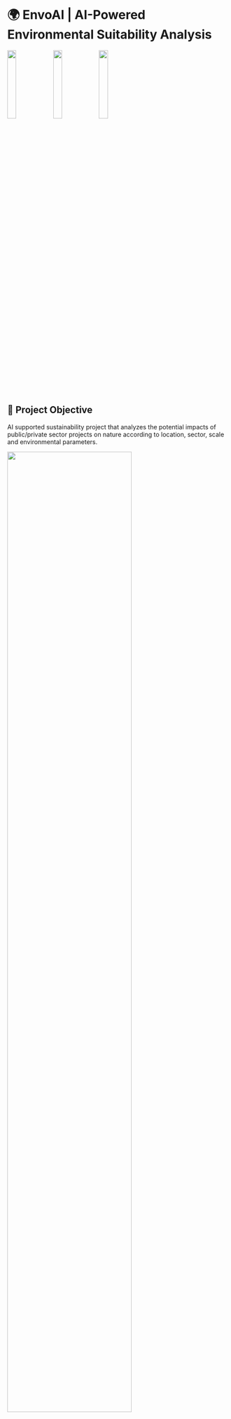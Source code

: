 # 🌍 EnvoAI | AI-Powered Environmental Suitability Analysis

<img src="https://github.com/user-attachments/assets/ab2917ef-03e0-40b4-a74e-0bfb3237709d" style="width:20%;"></img>
<img src="https://github.com/user-attachments/assets/029ee331-3666-4659-af6f-5fcab7433d6e" style="width:20%;"></img>
<img src="https://github.com/user-attachments/assets/c3a7df4d-c12b-41bf-b98c-f24640429ba9" style="width:20%;"></img>

## 🎯 Project Objective
AI supported sustainability project that analyzes the potential impacts of public/private sector projects on nature according to location, sector, scale and environmental parameters.

<img src="https://github.com/user-attachments/assets/d3486592-162e-4399-b6bb-7160d0dd8071" style="width:75%;"></img>

## 🧠 App Summary

**TR**

> Projede yer verdiğimiz özellik değerleri ile yapılan bu çalışma, mevcut konum özelinde çevresel faktörleri değerlendiriyor.
> Mesela bir inşaat yapmak istiyoruz ve bir yapı oluşturmak için seçeceğimiz konum ne kadar elverişli? Bu sadece bir inşaat yapısı olmak zorunda değil. Metro hattı gibi ulaşım projeleri de olabilir. Ya da sadece konumunuzdaki çevresel verileri merak ediyor olabilirsiniz.
> Özellik örnekleri:
> * 'fault_line_distance' fay hattına olan uzaklığı ifade eder.
> * 'poi_density' ise çevredeki eczane, market, ofis gibi yapıların yoğunluğunu gösterir.
> Makine öğrenmesi ile eğitilen model, bu gibi parametreleri değerlendirerek konumun çevresel uygunluk skorunu verir.


**EN**

> This project evaluates environmental factors at a specific location using the feature values we define.
> For instance, we may want to build a structure – how suitable is the location? It could be a building or a transport line. Or simply, we might be curious about the environmental quality of our current location.
> Feature examples:
> * 'fault_line_distance' indicates the distance to the nearest fault line.
> * 'poi_density' reflects the density of surrounding structures (pharmacy, market, etc).
> With a machine learning model trained on these features, the system returns a location suitability score.

## 📂 Project Library
```
pip install geopandas
pip install shapely
pip install rasterio
pip install osmnx
pip install geopy
pip install scikit-learn=1.1.3
pip install pyqt5
```

## 📂 Project Structure
```
envoai/
├── data/
│ ├── fault_lines.shp
│ ├── protected_area.shp
│ ├── ... (other data API)
├── features/
│ ├── elevation.py
│ ├── poi_density.py
│ ├── fault_line_distance.py
│ ├── green_area.py
│ └── ... (other feature scripts)
├── main.py
```

## 🔧 Installation & Setup

```bash
git clone https://github.com/yourusername/envoai.git
cd envoai

# Environment Setup
pip install -r requirements.txt
# or install individually:
pip install geopandas shapely rasterio osmnx geopy scikit-learn==1.1.3 pyqt5
```


## 🧪 Machine Learning Model

> 🎯 Objective: Predict a 0–100 "suitability score" based on 16+ environmental features. <br>
> 📈 Algorithm: Customizable (e.g., Random Forest, XGBoost) <br>
> 📊 Input: Feature set extracted from location (lon/lat) <br>
> 📤 Output: Suitability score for infrastructure or settlement <br>


## 🌍 Data Sources
```
https://resourcewatch.org/data/explore/dis016rw1-Active-Fault-Lines_1
https://viewer.esa-worldcover.org/worldcover
https://resourcewatch.org/data/explore/bio040-Protected-Area-Connectivity
```

## 🌐 Feature Descriptions
| Feature                       | Description                          | Kütüphaneler                       | Fonksiyon Parametreleri                | Çıktı Değeri                     | Değer Tipi |
| ----------------------------- | ------------------------------------ | ---------------------------------- | -------------------------------------- | -------------------------------- | ---------- |
| `fault_line_distance`         | Fay hattına olan uzaklık (metre)     | `geopandas`, `shapely`             | `point: list[lon, lat]`                | float (metre)                    | Sayısal    |
| `slope_degree`                | Arazinin eğimi (derece)              | `rasterio`, `numpy`                | `point: list[lon, lat]`                | float (derece)                   | Sayısal    |
| `elevation`                   | Rakım yüksekliği (metre)             | `elevation`, `SRTM`, `rasterio`    | `point: list[lon, lat]`                | float (metre)                    | Sayısal    |
| `soil_type`                   | Arazi tipi (tarım, çorak vb.)        | `geopandas`                        | `point: list[lon, lat]`                | string                           | Kategorik  |
| `land_use`                    | Arazi kullanımı (konut, tarım vs.)   | `geopandas`, `osmnx`               | `point: list[lon, lat]`, `radius: int` | string                           | Kategorik  |
| `green_area_coverage`         | Belirli yarıçapta yeşil alan yüzdesi | `geopandas`, `osmnx`               | `point: list[lon, lat]`, `radius: int` | float (%)                        | Sayısal    |
| `water_proximity`             | Su kaynağına uzaklık                 | `geopandas`, `osmnx`               | `point: list[lon, lat]`, `radius: int` | float (metre)                    | Sayısal    |
| `climate_zone`                | İklim sınıfı (Köppen-Geiger)         | `geopandas`, `rasterio`            | Yok                                    | string                           | Kategorik  |
| `seasonal_accessibility`      | Tüm yıl boyunca erişilebilirlik      | `geopandas`                        | Yok                                    | string / boolean                 | Kategorik  |
| `disaster_risk_index`         | Afet riski skoru (deprem, sel...)    | `geopandas`, `custom_risk_data`    | `point: list[lon, lat]`                | float (0-1 arası skor)           | Sayısal    |
| `biodiversity_index`          | Biyoçeşitlilik skoru                 | `geopandas`, `biodiversity_data`   | `point: list[lon, lat]`                | float                            | Sayısal    |
| `protected_area_proximity`    | Koruma alanına uzaklık               | `geopandas`, `shapely`             | `point: list[lon, lat]`                | float (metre)                    | Sayısal    |
| `air_quality_index`           | Hava kalitesi (PM2.5, PM10)          | `openaq`, `requests`, `geopandas`  | `point: list[lon, lat]`                | float (AQI skoru)                | Sayısal    |
| `noise_pollution_potential`   | Gürültü kaynağına yakınlık           | `geopandas`, `osmnx`               | `point: list[lon, lat]`, `radius: int` | float (metre)                    | Sayısal    |
| `groundwater_pollution_risk`  | Yeraltı suyu kirliliği riski         | `geopandas`, `environmental_data`  | Yok                                    | float / string (low/medium/high) | Kategorik  |
| `transport_accessibility`     | Ulaşım altyapısına yakınlık          | `osmnx`, `networkx`                | `point: list[lon, lat]`, `radius: int` | float (mesafe veya erişim skoru) | Sayısal    |
| `infrastructure_availability` | Altyapı varlığı                      | `geopandas`, `infrastructure_data` | `point: list[lon, lat]`, `radius: int` | boolean / string                 | Kategorik  |
| `zoning_compliance`           | İmar planına uyum                    | `geopandas`, `zoning_data`         | `point: list[lon, lat]`, `radius: int` | boolean                          | Kategorik  |
| `poi_density`                 | Market, okul vb. POI yoğunluğu       | `osmnx`, `geopandas`               | `point: list[lon, lat]`, `radius: int` | int / float                      | Sayısal    |
| `socioeconomic_score`         | Gelir düzeyi ve sosyal seviye        | `geopandas`, `socioeconomic_data`  | `point: list[lon, lat]`                | float (skor)                     | Sayısal    |


### UI Views

<img src="https://github.com/user-attachments/assets/3be7a8f2-254b-4a57-a4eb-4675f98d3dc9" style="width:60%;"></img> <br>
<img src="https://github.com/user-attachments/assets/6198cd3c-d687-4c61-965a-ab59694456af" style="width:60%;"></img> <br>
<img src="https://github.com/user-attachments/assets/8cc52d9a-5ac3-454e-8062-bf71d222a4eb" style="width:60%;"></img> <br>
<img src="https://github.com/user-attachments/assets/ab8e8418-bcd0-4ba3-aca3-5613ddd9b105" style="width:60%;"></img> 

